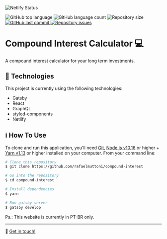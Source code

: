![Netlify Status](https://api.netlify.com/api/v1/badges/6ec35d25-adc1-40e7-be1e-4d73e816d5fa/deploy-status)
<p>
  <img alt="GitHub top language" src="https://img.shields.io/github/languages/top/rafaelmuttoni/compound-interest.svg">

  <img alt="GitHub language count" src="https://img.shields.io/github/languages/count/rafaelmuttoni/compound-interest.svg">

  <img alt="Repository size" src="https://img.shields.io/github/repo-size/rafaelmuttoni/compound-interest.svg">

  <a href="https://github.com/rafaelmuttoni/compound-interest/commits/master">
    <img alt="GitHub last commit" src="https://img.shields.io/github/last-commit/rafaelmuttoni/compound-interest.svg">
  </a>

  <a href="https://github.com/rafaelmuttoni/compound-interest/issues">
    <img alt="Repository issues" src="https://img.shields.io/github/issues/rafaelmuttoni/compound-interest.svg">
  </a>
</p>

<h1>
    Compound Interest Calculator 💻
</h1>

<p>A compound interest calculator for your long term investments.</p>

## :rocket: Technologies

This project is currently using the following technologies:

- Gatsby
- React
- GraphQL
- styled-components
- Netlify

## :information_source: How To Use

To clone and run this application, you'll need [Git](https://git-scm.com), [Node.js v10.16](https://nodejs.org/) or higher + [Yarn v1.13](https://yarnpkg.com/) or higher installed on your computer. From your command line:

```bash
# Clone this repository
$ git clone https://github.com/rafaelmuttoni/compound-interest

# Go into the repository
$ cd compound-interest

# Install dependencies
$ yarn

# Run gatsby server
$ gatsby develop
```

Ps.: This website is currently in PT-BR only.

---

:wave: [Get in touch!](https://www.linkedin.com/in/rafaelmuttoni/)